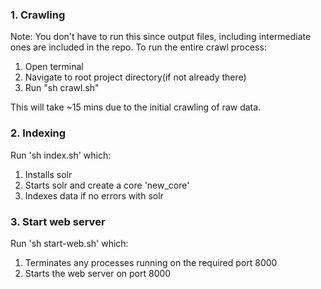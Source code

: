 ### 1. Crawling
Note: You don't have to run this since output files, including intermediate ones are included in the repo.
To run the entire crawl process:
1. Open terminal
2. Navigate to root project directory(if not already there)
3. Run "sh crawl.sh"

This will take ~15 mins due to the initial crawling of raw data.


### 2. Indexing
Run 'sh index.sh' which:
1. Installs solr
2. Starts solr and create a core 'new_core'
3. Indexes data if no errors with solr


### 3. Start web server
Run 'sh start-web.sh' which:
1. Terminates any processes running on the required port 8000
2. Starts the web server on port 8000